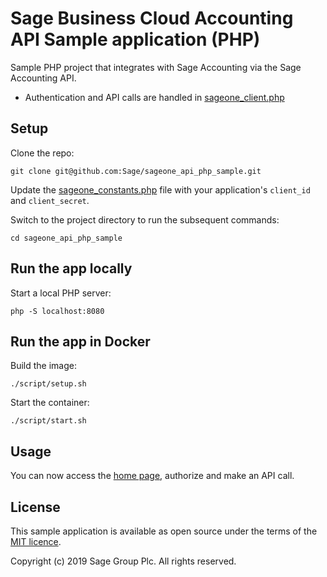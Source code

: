 # Sage Business Cloud Accounting API Sample application (PHP)

Sample PHP project that integrates with Sage Accounting via the Sage Accounting API.

* Authentication and API calls are handled in [sageone_client.php](sageone_client.php)

## Setup

Clone the repo:

`git clone git@github.com:Sage/sageone_api_php_sample.git`

Update the [sageone_constants.php](sageone_constants.php) file with your application's `client_id` and `client_secret`.

Switch to the project directory to run the subsequent commands:

```
cd sageone_api_php_sample
```

## Run the app locally

Start a local PHP server:

```
php -S localhost:8080
```

## Run the app in Docker

Build the image:

```
./script/setup.sh
```

Start the container:

```
./script/start.sh
```

## Usage

You can now access the [home page](http://localhost:8000/), authorize and make an API call.

## License

This sample application is available as open source under the terms of the
[MIT licence](LICENSE).

Copyright (c) 2019 Sage Group Plc. All rights reserved.
